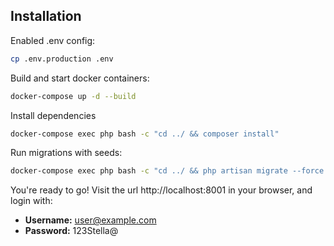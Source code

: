 ## Installation

Enabled .env config:

```bash
cp .env.production .env
```

Build and start docker containers:

```bash
docker-compose up -d --build
```
Install dependencies

```bash
docker-compose exec php bash -c "cd ../ && composer install"
```

Run migrations with seeds:

```bash
docker-compose exec php bash -c "cd ../ && php artisan migrate --force --no-interaction --seed --seeder=EmailSeeder"
```

You're ready to go! Visit the url http://localhost:8001 in your browser, and login with:

-   **Username:** user@example.com
-   **Password:** 123Stella@
